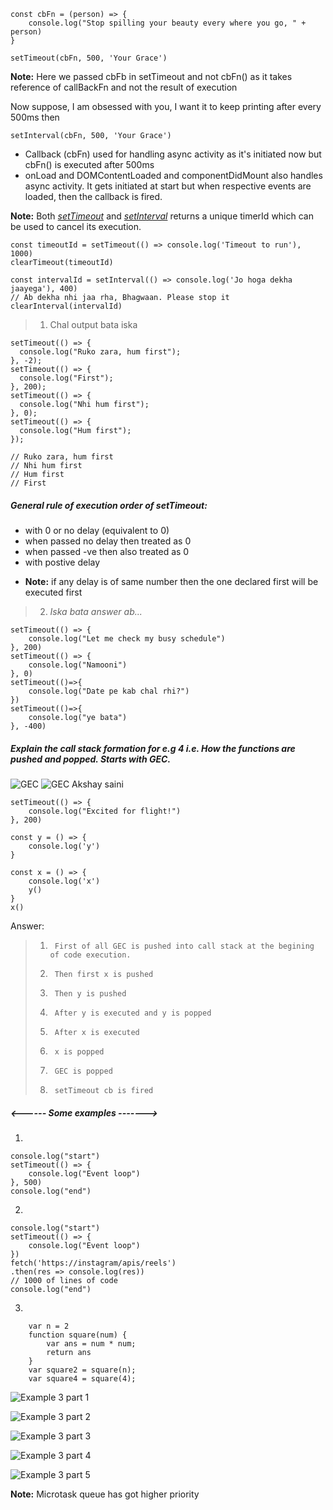 ```
const cbFn = (person) => {
    console.log("Stop spilling your beauty every where you go, " + person)
}

setTimeout(cbFn, 500, 'Your Grace')
```
**Note:** Here we passed cbFb in setTimeout and not cbFn() as it takes reference of callBackFn and not the result of execution

Now suppose, I am obsessed with you, I want it to keep printing after every 500ms then

    setInterval(cbFn, 500, 'Your Grace')

- Callback (cbFn) used for handling async activity as it's initiated now but cbFn() is executed after 500ms
- onLoad and DOMContentLoaded and componentDidMount also handles async activity. It gets initiated at start but when respective events are loaded, then the callback is fired.

**Note:** Both *<u>setTimeout</u>* and *<u>setInterval</u>* returns a unique timerId which can be used to cancel its execution.

    const timeoutId = setTimeout(() => console.log('Timeout to run'), 1000)
    clearTimeout(timeoutId)

    const intervalId = setInterval(() => console.log('Jo hoga dekha jaayega'), 400)
    // Ab dekha nhi jaa rha, Bhagwaan. Please stop it
    clearInterval(intervalId)


> 1. Chal output bata iska 
```
setTimeout(() => {
  console.log("Ruko zara, hum first");
}, -2);
setTimeout(() => {
  console.log("First");
}, 200);
setTimeout(() => {
  console.log("Nhi hum first");
}, 0);
setTimeout(() => {
  console.log("Hum first");
});

// Ruko zara, hum first
// Nhi hum first
// Hum first
// First
```

##### General rule of execution order of setTimeout:
- with 0 or no delay (equivalent to 0)
- when passed no delay then treated as 0
- when passed -ve then also treated as 0
- with postive delay
    
* **Note:** if any delay is of same number then the one declared first will be executed first


>2. *Iska bata answer ab...*
```
setTimeout(() => {
    console.log("Let me check my busy schedule")
}, 200)
setTimeout(() => {
    console.log("Namooni")
}, 0)
setTimeout(()=>{
    console.log("Date pe kab chal rhi?")
})
setTimeout(()=>{
    console.log("ye bata")
}, -400)
```
##### Explain the call stack formation for e.g 4 i.e. How the functions are pushed and popped. Starts with GEC.
![GEC](src/Assests/callStackAndEventLoop.png)
![GEC Akshay saini](src/Assests/EventLoop1.jpeg)
```
setTimeout(() => {
    console.log("Excited for flight!")
}, 200)

const y = () => {
    console.log('y')
}

const x = () => {
    console.log('x')
    y()
}
x()
```
Answer: 
> 1.      First of all GEC is pushed into call stack at the begining of code execution.
> 2.      Then first x is pushed
> 3.      Then y is pushed
> 4.      After y is executed and y is popped
> 5.      After x is executed
> 6.      x is popped
> 7.      GEC is popped
> 8.      setTimeout cb is fired

#####     <------ Some examples ------->
1.

    console.log("start")
    setTimeout(() => {
        console.log("Event loop")
    }, 500)
    console.log("end")
    
2.

    console.log("start")
    setTimeout(() => {
        console.log("Event loop")
    })
    fetch('https://instagram/apis/reels')
    .then(res => console.log(res))
    // 1000 of lines of code
    console.log("end")

3. 
```
    var n = 2
    function square(num) {
        var ans = num * num;
        return ans
    }
    var square2 = square(n);
    var square4 = square(4);
```
![Example 3 part 1](src/Assests/execution_context.png)

![Example 3 part 2](src/Assests/execution_context1.png)

![Example 3 part 3](src/Assests/execution_context2.png)

![Example 3 part 4](src/Assests/execution_contex3.png)

![Example 3 part 5](src/Assests/execution_contex4.png)

**Note:** Microtask queue has got higher priority
